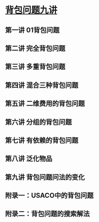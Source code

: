 # [背包问题九讲](http://love-oriented.com/pack/)


## 第一讲 01背包问题
## 第二讲 完全背包问题
## 第三讲 多重背包问题
## 第四讲 混合三种背包问题
## 第五讲 二维费用的背包问题
## 第六讲 分组的背包问题
## 第七讲 有依赖的背包问题
## 第八讲 泛化物品
## 第九讲 背包问题问法的变化
## 附录一：USACO中的背包问题
## 附录二：背包问题的搜索解法